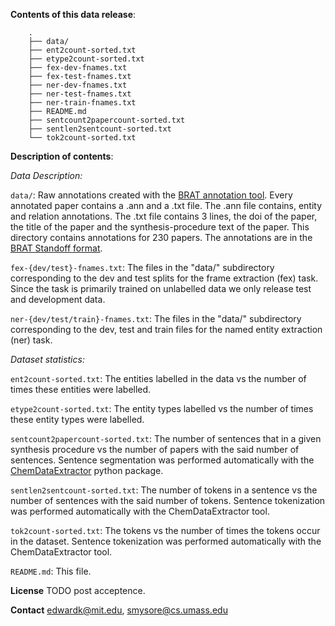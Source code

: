 **Contents of this data release**:

        .
        ├── data/
        ├── ent2count-sorted.txt
        ├── etype2count-sorted.txt
        ├── fex-dev-fnames.txt
        ├── fex-test-fnames.txt
        ├── ner-dev-fnames.txt
        ├── ner-test-fnames.txt
        ├── ner-train-fnames.txt
        ├── README.md
        ├── sentcount2papercount-sorted.txt
        ├── sentlen2sentcount-sorted.txt
        └── tok2count-sorted.txt


**Description of contents**:

*Data Description:*

`data/`: Raw annotations created with the [BRAT annotation tool][1]. Every annotated
paper contains a .ann and a .txt file. The .ann file contains, entity and 
relation annotations. The .txt file contains 3 lines, the doi of the paper, the
title of the paper and the synthesis-procedure text of the paper. This directory
contains annotations for 230 papers. The annotations are in the [BRAT Standoff
format][2].

`fex-{dev/test}-fnames.txt`: The files in the "data/" subdirectory corresponding
to the dev and test splits for the frame extraction (fex) task. Since the task
is primarily trained on unlabelled data we only release test and development 
data.

`ner-{dev/test/train}-fnames.txt`: The files in the "data/" subdirectory 
corresponding to the dev, test and train files for the named entity extraction
(ner) task.

*Dataset statistics:*

`ent2count-sorted.txt`: The entities labelled in the data vs the number of 
times these entities were labelled.

`etype2count-sorted.txt`: The entity types labelled vs the number of 
times these entity types were labelled.

`sentcount2papercount-sorted.txt`: The number of sentences that in a given 
synthesis procedure vs the number of papers with the said number of sentences.
Sentence segmentation was performed automatically with the [ChemDataExtractor][3]
python package.

`sentlen2sentcount-sorted.txt`: The number of tokens in a sentence vs the number
of sentences with the said number of tokens. Sentence tokenization was performed
automatically with the ChemDataExtractor tool.

`tok2count-sorted.txt`: The tokens vs the number of times the tokens occur in 
the dataset. Sentence tokenization was performed automatically with the 
ChemDataExtractor tool.

`README.md`: This file.

**License**
TODO post acceptence.

**Contact**
edwardk@mit.edu, smysore@cs.umass.edu


[1]: http://brat.nlplab.org/index.html
[2]: http://brat.nlplab.org/standoff.html
[3]: https://pypi.org/project/ChemDataExtractor/1.2.2/
